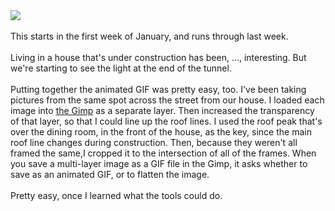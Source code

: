 <html><body><img src="http://www.sdowney.org/small_house_ani.gif"><br><br>This starts in the first week of January, and runs through last week. <br><br>Living in a house that's under construction has been, ..., interesting. But we're starting to see the light at the end of the tunnel. <br><br>Putting together the animated GIF was pretty easy, too. I've been taking pictures from the same spot across the street from our house. I loaded each image into <a href="http://www.gimp.org/">the Gimp</a> as a separate layer. Then increased the transparency of that layer, so that I could line up the roof lines. I used the roof peak that's over the dining room, in the front of the house, as the key, since the main roof line changes during construction. Then, because they weren't all framed the same,I cropped it to the intersection of all of the frames. When you save a multi-layer image as a GIF file in the Gimp, it asks whether to save as an animated GIF, or to flatten the image. <br><br>Pretty easy, once I learned what the tools could do.</body></html>